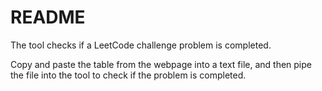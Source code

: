 # README
The tool checks if a LeetCode challenge problem is completed.

Copy and paste the table from the webpage into a text file, and then pipe the file into the tool to check if the problem is completed.